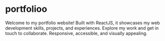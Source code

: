 # portfolioo
Welcome to my portfolio website! Built with ReactJS, it showcases my web development skills, projects, and experiences. Explore my work and get in touch to collaborate. Responsive, accessible, and visually appealing. 
